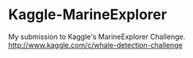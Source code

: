 Kaggle-MarineExplorer
=====================

My submission to Kaggle's MarineExplorer Challenge. http://www.kaggle.com/c/whale-detection-challenge